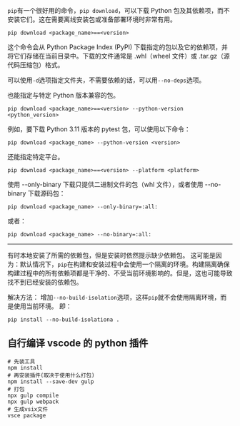 `pip`有一个很好用的命令，`pip download`，可以下载 Python 包及其依赖项，而不安装它们。这在需要离线安装包或准备部署环境时非常有用。

```shell
pip download <package_name>==<version>
```

这个命令会从 Python Package Index (PyPI) 下载指定的包以及它的依赖项，并将它们存储在当前目录中。下载的文件通常是 .whl（wheel 文件）或 .tar.gz（源代码压缩包）格式。

可以使用`-d`选项指定文件夹，不需要依赖的话，可以用`--no-deps`选项。

也能指定与特定 Python 版本兼容的包。

```shell
pip download <package_name>==<version> --python-version <python_version>
```

例如，要下载 Python 3.11 版本的 pytest 包，可以使用以下命令：

```shell
pip download <package_name> --python-version <version>
```

还能指定特定平台。

```shell
pip download <package_name>==<version> --platform <platform>
```

使用 --only-binary 下载只提供二进制文件的包（whl 文件），或者使用 --no-binary 下载源码包：

```shell
pip download <package_name> --only-binary=:all:
```

或者：

```shell
pip download <package_name> --no-binary=:all:
```

---

有时本地安装了所需的依赖包，但是安装时依然提示缺少依赖包。
这可能是因为：默认情况下，`pip`在构建和安装过程中会使用一个隔离的环境。构建隔离确保构建过程中的所有依赖项都是干净的、不受当前环境影响的。但是，这也可能导致找不到已经安装的依赖包。

解决方法：
增加`--no-build-isolation`选项，这样`pip`就不会使用隔离环境，而是使用当前环境。
即：

```shell
pip install --no-build-isolationa .
```

## 自行编译 vscode 的 python 插件

```shell
# 先装工具
npm install
# 再安装插件(取决于使用什么打包)
npm install --save-dev gulp
# 打包
npx gulp compile
npx gulp webpack
# 生成vsix文件
vsce package
```